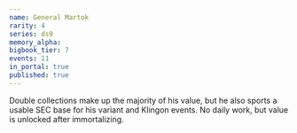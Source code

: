 ```yaml
---
name: General Martok
rarity: 4
series: ds9
memory_alpha:
bigbook_tier: 7
events: 11
in_portal: true
published: true
---
```


Double collections make up the majority of his value, but he also sports a usable SEC base for his variant and Klingon events. No daily work, but value is unlocked after immortalizing.

